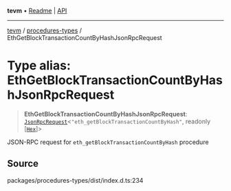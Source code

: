 **tevm** • [Readme](../../README.md) \| [API](../../modules.md)

***

[tevm](../../README.md) / [procedures-types](../README.md) / EthGetBlockTransactionCountByHashJsonRpcRequest

# Type alias: EthGetBlockTransactionCountByHashJsonRpcRequest

> **EthGetBlockTransactionCountByHashJsonRpcRequest**: [`JsonRpcRequest`](../../index/type-aliases/JsonRpcRequest.md)\<`"eth_getBlockTransactionCountByHash"`, readonly [[`Hex`](../../index/type-aliases/Hex.md)]\>

JSON-RPC request for `eth_getBlockTransactionCountByHash` procedure

## Source

packages/procedures-types/dist/index.d.ts:234
